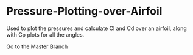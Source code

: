 # Pressure-Plotting-over-Airfoil
Used to plot the pressures and calculate Cl and Cd over an airfoil, along with Cp plots for all the angles.

Go to the Master Branch
